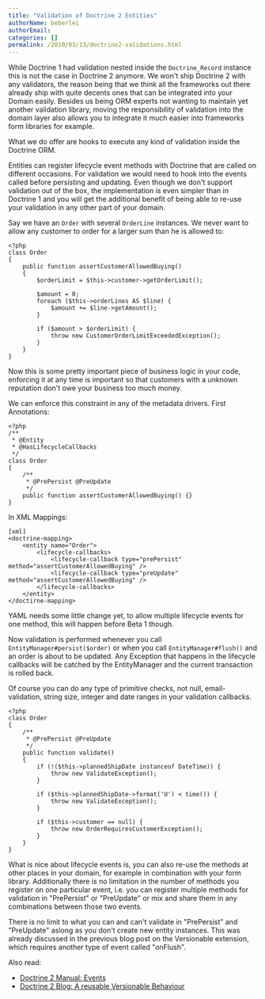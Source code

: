 ```yaml
---
title: "Validation of Doctrine 2 Entities"
authorName: beberlei
authorEmail:
categories: []
permalink: /2010/03/13/doctrine2-validations.html
---
```

While Doctrine 1 had validation nested inside the `Doctrine_Record`
instance this is not the case in Doctrine 2 anymore. We won't ship
Doctrine 2 with any validators, the reason being that we think all the
frameworks out there already ship with quite decents ones that can be
integrated into your Domain easily. Besides us being ORM experts not
wanting to maintain yet another validation library, moving the
responsibility of validation into the domain layer also allows you to
integrate it much easier into frameworks form libraries for example.

What we do offer are hooks to execute any kind of validation inside the
Doctrine ORM.

Entities can register lifecycle event methods with Doctrine that are
called on different occasions. For validation we would need to hook into
the events called before persisting and updating. Even though we don't
support validation out of the box, the implementation is even simpler
than in Doctrine 1 and you will get the additional benefit of being able
to re-use your validation in any other part of your domain.

Say we have an `Order` with several `OrderLine` instances. We never want
to allow any customer to order for a larger sum than he is allowed to:

~~~~ {.sourceCode .php}
<?php
class Order
{
    public function assertCustomerAllowedBuying()
    {
        $orderLimit = $this->customer->getOrderLimit();

        $amount = 0;
        foreach ($this->orderLines AS $line) {
            $amount += $line->getAmount();
        }

        if ($amount > $orderLimit) {
            throw new CustomerOrderLimitExceededException();
        }
    }
}
~~~~

Now this is some pretty important piece of business logic in your code,
enforcing it at any time is important so that customers with a unknown
reputation don't owe your business too much money.

We can enforce this constraint in any of the metadata drivers. First
Annotations:

~~~~ {.sourceCode .php}
<?php
/**
 * @Entity
 * @HasLifecycleCallbacks
 */
class Order
{
    /**
     * @PrePersist @PreUpdate
     */
    public function assertCustomerAllowedBuying() {}
}
~~~~

In XML Mappings:

    [xml]
    <doctrine-mapping>
        <entity name="Order">
            <lifecycle-callbacks>
                <lifecycle-callback type="prePersist" method="assertCustomerAllowedBuying" />
                <lifecycle-callback type="preUpdate" method="assertCustomerAllowedBuying" />
            </lifecycle-callbacks>
        </entity>
    </doctirne-mapping>

YAML needs some little change yet, to allow multiple lifecycle events
for one method, this will happen before Beta 1 though.

Now validation is performed whenever you call
`EntityManager#persist($order)` or when you call `EntityManager#flush()`
and an order is about to be updated. Any Exception that happens in the
lifecycle callbacks will be catched by the EntityManager and the current
transaction is rolled back.

Of course you can do any type of primitive checks, not null,
email-validation, string size, integer and date ranges in your
validation callbacks.

~~~~ {.sourceCode .php}
<?php
class Order
{
    /**
     * @PrePersist @PreUpdate
     */
    public function validate()
    {
        if (!($this->plannedShipDate instanceof DateTime)) {
            throw new ValidateException();
        }

        if ($this->plannedShipDate->format('U') < time()) {
            throw new ValidateException();
        }

        if ($this->customer == null) {
            throw new OrderRequiresCustomerException();
        }
    }
}
~~~~

What is nice about lifecycle events is, you can also re-use the methods
at other places in your domain, for example in combination with your
form library. Additionally there is no limitation in the number of
methods you register on one particular event, i.e. you can register
multiple methods for validation in "PrePersist" or "PreUpdate" or mix
and share them in any combinations between those two events.

There is no limit to what you can and can't validate in "PrePersist" and
"PreUpdate" aslong as you don't create new entity instances. This was
already discussed in the previous blog post on the Versionable
extension, which requires another type of event called "onFlush".

Also read:

-   [Doctrine 2 Manual:
    Events](http://www.doctrine-project.org/documentation/manual/2_0/en/events#lifecycle-events)
-   [Doctrine 2 Blog: A reusable Versionable
    Behaviour](http://www.doctrine-project.org/blog/doctrine2-versionable)

